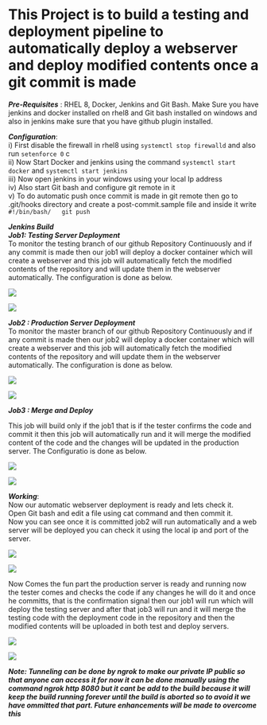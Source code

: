 # This Project is to build a testing and deployment pipeline to automatically deploy a webserver and deploy modified contents once a git commit is made
***Pre-Requisites*** : 
RHEL 8, Docker, Jenkins and Git Bash. Make Sure you have jenkins and docker installed on rhel8 and Git bash installed on windows and also in jenkins make sure that you have github plugin installed.

***Configuration***:                                                                                                                    
i) First disable the firewall in rhel8 using ```systemctl stop firewalld``` and also run ```setenforce 0```  c                           
ii) Now Start Docker and jenkins using the command ```systemctl start docker``` and ```systemctl start jenkins```                      
iii) Now open jenkins in your windows using your local Ip address                                                                     
iv) Also start Git bash and configure git remote in it                                                                        
v) To do automatic push once commit is made in git remote then go to .git/hooks directory and create a post-commit.sample file and inside it write                                                                                                                        
```#!/bin/bash/   git push```

***Jenkins Build***                                                                                                                         
***Job1: Testing Server Deployment***                                                                                                     
To monitor the testing branch of our github Repository Continuously and if any commit is made then our job1 will deploy a docker container which will create a webserver and this job will automatically fetch the modified contents of the repository and will update them in the webserver automatically. The configuration is done as below.

![](Images/job1_configuration.png)

![](Images/job1_2configuration.png)

***Job2 : Production Server Deployment***                                                                                                 
To monitor the master branch of our github Repository Continuously and if any commit is made then our job2 will deploy a docker container which will create a webserver and this job will automatically fetch the modified contents of the repository and will update them in the webserver automatically. The configuration is done as below.

![](Images/job2_configuration.png)

![](Images/job2_2configuration.png)

***Job3 : Merge and Deploy***                                                                                                         

This job will build only if the job1 that is if the tester confirms the code and commit it then this job will automatically run and it will merge the modified content of the code and the changes will be updated in the production server. The Configuratio is done as below.

![](Images/job3_configuration.png)

![](Images/job3_2configuration.png)


***Working***:                                                                                                                          
Now our automatic webserver deployment is ready and lets check it.                                                                      
Open Git bash and edit a file using cat command and then commit it.                                                                   
Now you can see once it is committed job2 will run automatically and a web server will be deployed you can check it using the local ip and port of the server.

![](Images/job2_start.png)

![](Images/job2_success.png)


Now Comes the fun part the production server is ready and running now the tester comes and checks the code if any changes he will do it and once he committs, that is the confirmation signal then our job1 will run which will deploy the testing server and after that job3 will run and it will merge the testing code with the deployment code in the repository and then the modified contents will be uploaded in both test and deploy servers.

![](Images/job1_start.png)

![](Images/job3_success.png)


***Note: Tunneling can be done by ngrok to make our private IP public so that anyone can access it for now it can be done manually using the command ngrok http 8080 but it cant be add to the build because it will keep the build running forever until the build is aborted so to avoid it we have ommitted that part. Future enhancements will be made to overcome this***

